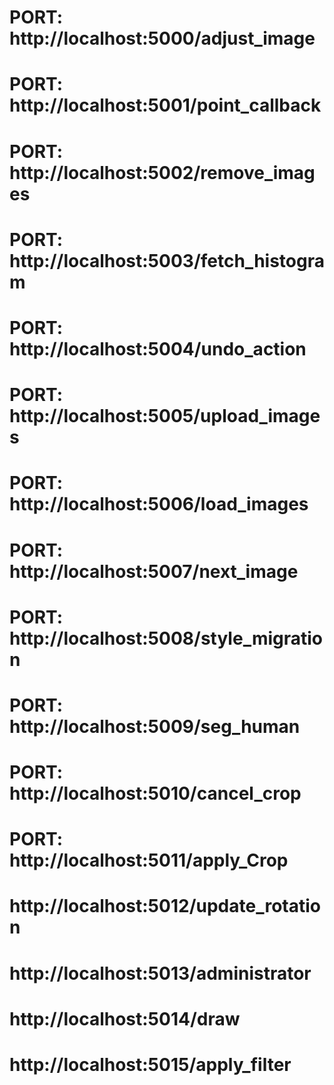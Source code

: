 # PORT: http://localhost:5000/adjust_image

# PORT: http://localhost:5001/point_callback

# PORT: http://localhost:5002/remove_images

# PORT: http://localhost:5003/fetch_histogram

# PORT: http://localhost:5004/undo_action

# PORT: http://localhost:5005/upload_images

# PORT: http://localhost:5006/load_images

# PORT: http://localhost:5007/next_image

# PORT: http://localhost:5008/style_migration

# PORT: http://localhost:5009/seg_human

# PORT: http://localhost:5010/cancel_crop

# PORT: http://localhost:5011/apply_Crop

# http://localhost:5012/update_rotation

# http://localhost:5013/administrator

# http://localhost:5014/draw

# http://localhost:5015/apply_filter
